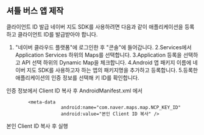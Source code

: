 ## 셔틀 버스 앱 제작
클라이언트 ID 발급
네이버 지도 SDK를 사용하려면 다음과 같이 애플리케이션을 등록하고 클라이언트 ID를 발급받아야 합니다.

1. "네이버 클라우드 플랫폼"에 로그인한 후 "콘솔"에 들어갑니다.
2.Services에서 Application Services 하위의 Maps를 선택합니다.
3.Application 등록을 선택하고 API 선택 하위의 Dynamic Map을 체크합니다.
4.Android 앱 패키지 이름에 네이버 지도 SDK를 사용하고자 하는 앱의 패키지명을 추가하고 등록합니다.
5.등록한 애플리케이션의 인증 정보를 선택해 키 ID를 확인합니다.

인증 정보에서 Client ID 복사 후 AndroidManifest.xml 에서

            <meta-data
                        android:name="com.naver.maps.map.NCP_KEY_ID"
                        android:value="본인 Client ID 복사" />
        

본인 Client ID 복사 후 실행
